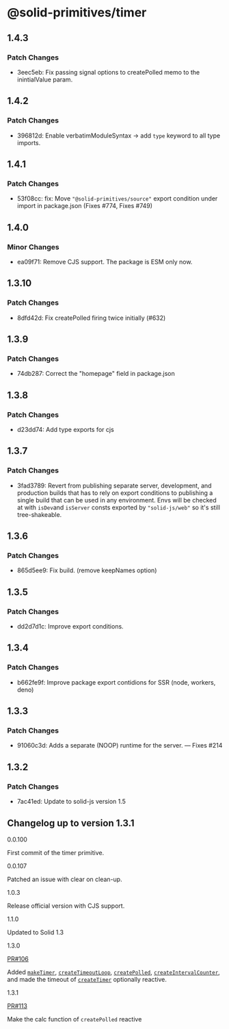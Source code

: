 # @solid-primitives/timer

## 1.4.3

### Patch Changes

- 3eec5eb: Fix passing signal options to createPolled memo to the inintialValue param.

## 1.4.2

### Patch Changes

- 396812d: Enable verbatimModuleSyntax -> add `type` keyword to all type imports.

## 1.4.1

### Patch Changes

- 53f08cc: fix: Move `"@solid-primitives/source"` export condition under import in package.json
  (Fixes #774, Fixes #749)

## 1.4.0

### Minor Changes

- ea09f71: Remove CJS support. The package is ESM only now.

## 1.3.10

### Patch Changes

- 8dfd42d: Fix createPolled firing twice initially (#632)

## 1.3.9

### Patch Changes

- 74db287: Correct the "homepage" field in package.json

## 1.3.8

### Patch Changes

- d23dd74: Add type exports for cjs

## 1.3.7

### Patch Changes

- 3fad3789: Revert from publishing separate server, development, and production builds that has to rely on export conditions
  to publishing a single build that can be used in any environment.
  Envs will be checked at with `isDev`and `isServer` consts exported by `"solid-js/web"` so it's still tree-shakeable.

## 1.3.6

### Patch Changes

- 865d5ee9: Fix build. (remove keepNames option)

## 1.3.5

### Patch Changes

- dd2d7d1c: Improve export conditions.

## 1.3.4

### Patch Changes

- b662fe9f: Improve package export contidions for SSR (node, workers, deno)

## 1.3.3

### Patch Changes

- 91060c3d: Adds a separate (NOOP) runtime for the server. — Fixes #214

## 1.3.2

### Patch Changes

- 7ac41ed: Update to solid-js version 1.5

## Changelog up to version 1.3.1

0.0.100

First commit of the timer primitive.

0.0.107

Patched an issue with clear on clean-up.

1.0.3

Release official version with CJS support.

1.1.0

Updated to Solid 1.3

1.3.0

[PR#106](https://github.com/solidjs-community/solid-primitives/pull/106)

Added [`makeTimer`](#maketimer), [`createTimeoutLoop`](#createtimeoutloop), [`createPolled`](#createpolled), [`createIntervalCounter`](#createintervalcounter), and made the timeout of [`createTimer`](#createtimer) optionally reactive.

1.3.1

[PR#113](https://github.com/solidjs-community/solid-primitives/pull/113)

Make the calc function of `createPolled` reactive
